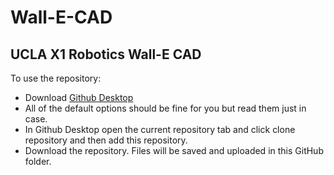 # Wall-E-CAD
## UCLA X1 Robotics Wall-E CAD
To use the repository:
- Download [Github Desktop](https://desktop.github.com/)
 - All of the default options should be fine for you but read them just in case.
- In Github Desktop open the current repository tab and click clone repository and then add this repository. 
- Download the repository. Files will be saved and uploaded in this GitHub folder.
